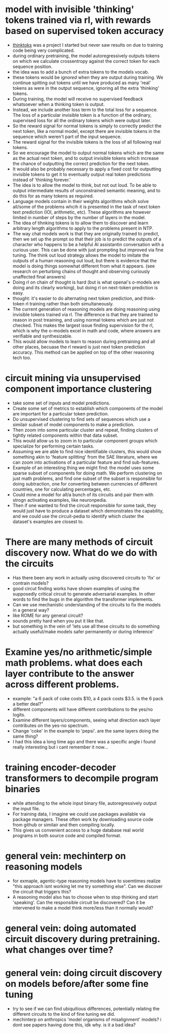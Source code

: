 # model with invisible 'thinking' tokens trained via rl, with rewards based on supervised token accuracy
- [thinktoks](https://github.com/ekhadley/thinktokens) was a project I started but never saw results on due to training code being very complicated.
- during ordinary pretraining, the model autoregressively outputs tokens on which we calculate crossentropy against the correct token for each sequence position.
- the idea was to add a bunch of extra tokens to the models vocab.
- these tokens would be *ignored* when they are output during training. We continue spitting out tokens until we have produced as many 'real' tokens as were in the output sequence, ignoring all the extra 'thinking' tokens.
- During training, the model will receive no supervised feedback whatsoever when a thinking token is output.
- Instead, we include another loss term to the total loss for a sequence. The loss of a particular invisible token is a function of the ordinary, supervised loss for all the ordinary tokens which were output later.
- So the reward signal for normal tokens is simply to correctly predict the next token, like a normal model, except there are invisible tokens in the sequence which weren't part of the input sequence.
- The reward signal for the invisible tokens is the loss of all following real tokens.
- So we encourage the model to output normal tokens which are the same as the actual next token, and to output invisible tokens which increase the chance of outputting the correct prediction for the next token.
- It would also be probably necessary to apply a fixed cost for outputting invisible tokens to get it to eventually output real token predictions instead of 'thinking forever.'
- The idea is to allow the model to think, but not out loud. To be able to output intermediate results of unconstrained semantic meaning, and to do this for as many tokens as required.
- Language models contain in their weights algorithms whcih solve all/some of the problems whcih it is presented in the task of next token text prediction (IOI, arithmetic, etc). These algorithms are however limited in number of steps by the number of layers in the model.
- The idea of tihnking tokens is to allow them to discover and learn arbitrary length algorithms to apply to the problems present in NTP.
- The way chat models work is that they are originally trained to predict, then we set up the prompt so that their job is to predict the outputs of a character who happens to be a helpful AI assistantin conversation with a curious user. This can be done with just prompting but improved via fine tuning. The think out loud strategy allows the model to imitate the outputs of a human reasoning out loud, but there is evidence that the model is doing things somewhat different from what it appears. (see research on perturbing chains of thought and observing curiously unaffected final answers)
- Doing rl on chain of thought is hard (but is what openai's o-models are doing and its clearly working), but doing rl on next-token prediction is easy.
- thought: it's easier to do alternating next token prediction, and think-token rl training rather than both simultaneously. 
- The current generation of reasoning models are doing reasoning using invisible tokens trained via rl. The difference is that they are trained to reason in post treaining, and using normal tokens which are just not checked. This makes the largest issue finding supervision for the rl, which is why the o-models excel in math and code, where answers are verifiable and synthesizable.
- This would allow models to learn to reason during pretraining and all other places, becuase the rl reward is just next token prediction accuracy. This method can be applied on top of the other reasoning tech too.

# circuit mining via unsupervised component importance clustering
- take some set of inputs and model predictions.
- Create some set of metrics to establish which components of the model are important for a particular token prediction.
- Do unsupervised clustering to find sets of sequences which use a similair subset of model components to make
a prediction.
- Then zoom into some particular cluster and repeat, finding clusters of tightly related components within that data subset.
- This would allow us to zoom in to particular component groups which specialize for performing certain tasks.
- Assuming we are able to find nice identifiable clusters, this would show something akin to 'feature splitting' from
the SAE literature, where we can zoom into activations of a particular feature and find sub-features.
- Example of an interesting thing we might find: the model uses some sparse subset of components for doing math. We
perform clustering on just math problems, and find one subset of the subset is responsible for doing subtraction, one
for converting between currencies of different countries, one for calculating percentages, etc.
- Could mine a model for all/a bunch of its circuits and pair them with strogn activating examples, like neuronpedia.
- Then if one wanted to find the circuit responsible for some task, they would just have to produce a dataset which
demonstrates the capability, and we could use the circuit-pedia to identify which cluster the dataset's examples
are closest to.

# There are many methods of circuit discovery now. What do we do with the circuits
- Has there been any work in actually using discovered circuits to 'fix' or contrain models?
- good circut finding works have shown examples of using the supposedly critical circuit to generate adversarial examples. In other words to find the bugs in the algorithm the transformer implements.
- Can we use mechanistic understanding of the circuits to fix the models in a general way?
- like ROME for any general circuit?
- sounds pretty hard when you put it like that.
- but something in the vein of 'lets use all these circuits to do something actually useful/make models safer permanently or during inference'

# Examine yes/no arithmetic/simple math problems. what does each layer contribute to the answer across different problems.
- example: "a 6 pack of coke costs $10, a 4 pack costs $3.5. is the 6 pack a better deal?"
- different components will have different contributions to the yes/no logits.
- Examine different layers/components, seeing what direction each layer contributes on the yes-no spectrum.
- Change 'coke' in the example to 'pepsi'. are the same layers doing the same thing?
- I had this idea a long time ago and there was a specific angle i found really interesting but i cant remember it now...

# training encoder-decoder transformers to decompile program binaries
- while attending to the whole input binary file, autoregressively output the input file.
- For training data, I imagine we could use packages available via package managers. These often work by downloading source code from github or similair and then compiling locally.
- This gives us convenient access to a huge database real world programs in both source code and compiled format.

# general vein: mechinterp on reasoning models
- for exmaple, agentic-type reasoning models have to soemtimes realize "this approach isnt working let me try something else". Can we discover the circuit that triggers this?
- A reasoning model also has to choose when to stop thinking and start 'speaking'. Can the responsible circuit be discovered? Can it be intervened to make a model think more/less than it normally would?

# general vein: doing automated circuit discovery during pretraining. what changes over time?

# general vein: doing circuit discovery on models before/after some fine tuning
- try to see if we can find ubiquitious differences, potentially relating the different circuits to the kind of fine tuning we did.
- mechinterp on anthropics 'model organisms of misalignment' models? i dont see papers having done this, idk why. is it a bad idea?